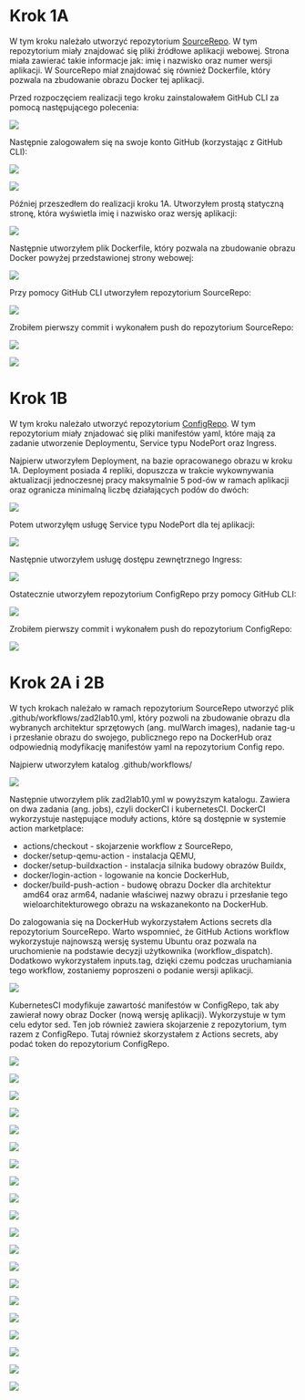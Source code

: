 # Krok 1A

W tym kroku należało utworzyć repozytorium [SourceRepo](https://github.com/patston/SourceRepo). W tym repozytorium miały znajdować się pliki źródłowe aplikacji webowej.
Strona miała zawierać takie informacje jak: imię i nazwisko oraz numer wersji aplikacji. W SourceRepo miał znajdować się
również Dockerfile, który pozwala na zbudowanie obrazu Docker tej aplikacji.

Przed rozpoczęciem realizacji tego kroku zainstalowałem GitHub CLI za pomocą następującego polecenia:


![](/1A_1.png)


Następnie zalogowałem się na swoje konto GitHub (korzystając z GitHub CLI):


![](/1A_2.png)


![](/1A_3.png)


Później przeszedłem do realizacji kroku 1A. Utworzyłem prostą statyczną stronę, która wyświetla 
imię i nazwisko oraz wersję aplikacji:


![](/1A_4.png)


Następnie utworzyłem plik Dockerfile, który pozwala na zbudowanie obrazu Docker
powyżej przedstawionej strony webowej:


![](/1A_5.png)


Przy pomocy GitHub CLI utworzyłem repozytorium SourceRepo:


![](/1A_6.png)


Zrobiłem pierwszy commit i wykonałem push do repozytorium SourceRepo:


![](/1A_7.png)


![](/1A_8.png)


# Krok 1B

W tym kroku należało utworzyć repozytorium [ConfigRepo](https://github.com/patston/ConfigRepo). W tym repozytorium
miały znjadować się pliki manifestów yaml, które mają za zadanie utworzenie Deploymentu, Service typu NodePort oraz
Ingress.

Najpierw utworzyłem Deployment, na bazie opracowanego obrazu w kroku 1A. Deployment posiada 4 repliki,
dopuszcza w trakcie wykownywania aktualizacji jednoczesnej pracy maksymalnie 5 pod-ów w ramach aplikacji oraz
ogranicza minimalną liczbę działających podów do dwóch:


![](/1B_1.png)


Potem utworzyłęm usługę Service typu NodePort dla tej aplikacji:


![](/1B_2.png)


Następnie utworzyłem usługę dostępu zewnętrznego Ingress:


![](/1B_3.png)


Ostatecznie utworzyłem repozytorium ConfigRepo przy pomocy GitHub CLI:


![](/1B_4.png)


Zrobiłem pierwszy commit i wykonałem push do repozytorium ConfigRepo:


![](/1B_5.png)


# Krok 2A i 2B

W tych krokach należało w ramach repozytorium SourceRepo utworzyć plik .github/workflows/zad2lab10.yml, który
pozwoli na zbudowanie obrazu dla wybranych architektur sprzętowych (ang. mulWarch images), nadanie tag-u i 
przesłanie obrazu do swojego, publicznego repo na DockerHub oraz odpowiednią modyfikację manifestów yaml 
na repozytorium Config repo.

Najpierw utworzyłem katalog .github/workflows/


![](/2A_1.png)


Następnie utworzyłem plik zad2lab10.yml w powyższym katalogu. Zawiera on dwa zadania (ang. jobs), czyli dockerCI i
kubernetesCI. 
DockerCI wykorzystuje następujące moduły actions, które są dostępnie w systemie action marketplace:
- actions/checkout - skojarzenie workflow z SourceRepo,
- docker/setup-qemu-action - instalacja QEMU,
- docker/setup-buildxaction - instalacja silnika budowy obrazów Buildx,
- docker/login-action - logowanie na koncie DockerHub,
- docker/build-push-action - budowę obrazu Docker dla architektur amd64 oraz arm64, nadanie właściwej
nazwy obrazu i przesłanie tego wieloarchitekturowego obrazu na wskazanekonto na DockerHub.

Do zalogowania się na DockerHub wykorzystałem Actions secrets dla repozytorium SourceRepo. Warto wspomnieć, że
GitHub Actions workflow wykorzystuje najnowszą wersję systemu Ubuntu oraz pozwala na uruchomienie na podstawie
decyzji użytkownika (workflow_dispatch). Dodatkowo wykorzystałem inputs.tag, dzięki czemu podczas uruchamiania
tego workflow, zostaniemy poproszeni o podanie wersji aplikacji.


![](/2B_1.png)


KubernetesCI modyfikuje zawartość manifestów w ConfigRepo, tak aby zawierał nowy obraz Docker (nową wersję aplikacji).
Wykorzystuje w tym celu edytor sed. Ten job również zawiera skojarzenie z repozytorium, tym razem z ConfigRepo.
Tutaj również skorzystałem z Actions secrets, aby podać token do repozytorium ConfigRepo.


![](/2B_2.png)


![](/2B_3.png)


![](/3A_1.png)


![](/3A_2.png)


![](/3A_3.png)


![](/3A_4.png)


![](/3A_5.png)


![](/3B_1.png)


![](/3B_2.png)


![](/3B_3.png)


![](/4A_1.png)


![](/4A_2.png)


![](/4A_3.png)


![](/4A_4.png)


![](/4B_1.png)


![](/4B_2.png)


![](/4B_3.png)


![](/4B_4.png)


![](/4B_5.png)


![](/4B_6.png)

